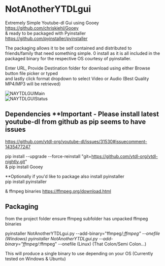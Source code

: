 # NotAnotherYTDLgui
Extremely Simple Youtube-dl Gui using Gooey https://github.com/chriskiehl/Gooey   
 &amp; ready to be packaged with Pyinstaller https://github.com/pyinstaller/pyinstaller    
 
 The packaging allows it to be self contained and distributed to friends/family that need something simple. 0 install as it is all included in the packaged binary for the respective OS courtesy of pyinstaller.  
   
Enter URL, Provide Destination folder for download using either Browse button file picker or typed  
and lastly click format dropdown to select Video or Audio (Best Quality MP4/MP3 will be retrieved)

![NAYTDLGUIMain](https://github.com/TypeOfPrototype/NotAnotherYTDLgui/assets/37871605/8ad3b2c6-fad6-43d5-89d9-4f08e32762a6)  
![NAYTDLGUIStatus](https://github.com/TypeOfPrototype/NotAnotherYTDLgui/assets/37871605/22e73539-bac4-4a43-a6ba-de388b8bb3d6)


## Dependencies **Important - Please install latest youtube-dl from github as pip seems to have issues
https://github.com/ytdl-org/youtube-dl/issues/31530#issuecomment-1435477247  
  
pip install --upgrade --force-reinstall "git+https://github.com/ytdl-org/ytdl-nightly.git"  
& pip install Gooey  
  
**Optionally if you'd like to package also install pyinstaller  
pip install pyinstaller    
  
& ffmpeg binaries https://ffmpeg.org/download.html  

## Packaging 
from the project folder ensure ffmpeg subfolder has unpacked ffmpeg binaries  
  
pyinstaller NotAnotherYTDLgui.py --add-binary="ffmpeg/*;ffmpeg" --onefile  (Windows) 
pyinstaller NotAnotherYTDLgui.py --add-binary="ffmpeg/*:ffmpeg" --onefile  (Linux)  (That Colon/Semi Colon...)
  
This will produce a single binary to use depending on your OS (Currently tested on Windows & Ubuntu)
